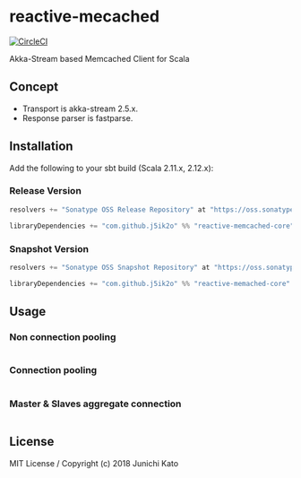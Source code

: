 # reactive-mecached

[![CircleCI](https://circleci.com/gh/j5ik2o/reactive-memached/tree/master.svg?style=svg)](https://circleci.com/gh/j5ik2o/reactive-memached/tree/master)

Akka-Stream based Memcached Client for Scala

## Concept

- Transport is akka-stream 2.5.x.
- Response parser is fastparse.

## Installation

Add the following to your sbt build (Scala 2.11.x, 2.12.x):

### Release Version

```scala
resolvers += "Sonatype OSS Release Repository" at "https://oss.sonatype.org/content/repositories/releases/"

libraryDependencies += "com.github.j5ik2o" %% "reactive-memcached-core" % "1.0.6"
```

### Snapshot Version

```scala
resolvers += "Sonatype OSS Snapshot Repository" at "https://oss.sonatype.org/content/repositories/snapshots/"

libraryDependencies += "com.github.j5ik2o" %% "reactive-memached-core" % "1.0.7-SNAPSHOT"
```

## Usage

### Non connection pooling

```scala
```

### Connection pooling

```scala
```

### Master & Slaves aggregate connection

```scala
```

## License

MIT License / Copyright (c) 2018 Junichi Kato

